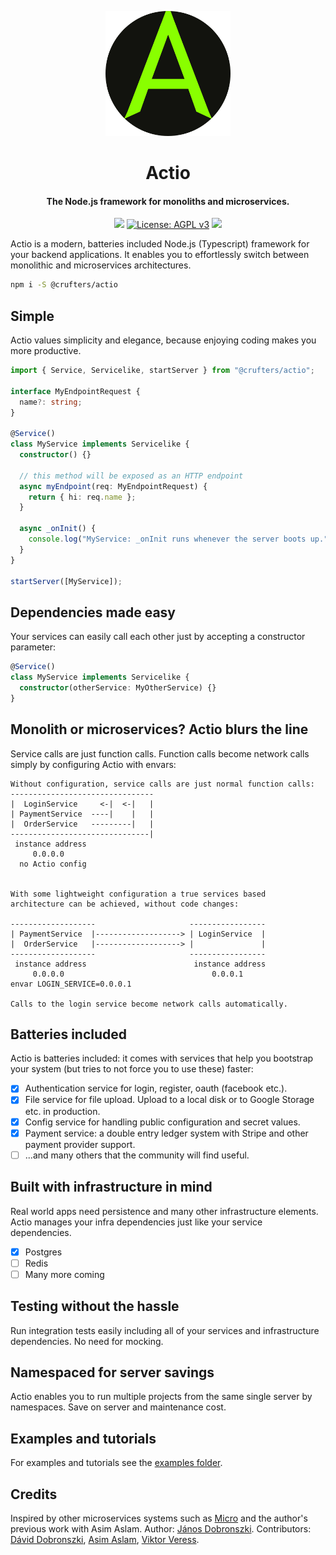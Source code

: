<p align="center">
<img width="200" height="200" src="assets/actiologo.png">
</p>
<h1 align="center">Actio</h1>
<h4 align="center">The Node.js framework for monoliths and microservices.</h4>
<p align="center">
<img src="https://github.com/crufters/actio/actions/workflows/build.yaml/badge.svg" /> <a href="https://www.gnu.org/licenses/agpl-3.0"><img src="https://img.shields.io/badge/License-AGPL_v3-blue.svg" alt="License: AGPL v3"/></a> <img src="https://img.shields.io/badge/semver-0.2.28-yellow" />
</p>

Actio is a modern, batteries included Node.js (Typescript) framework for your backend applications.
It enables you to effortlessly switch between monolithic and microservices architectures.

```sh
npm i -S @crufters/actio
```

## Simple

Actio values simplicity and elegance, because enjoying coding makes you more productive.

```typescript
import { Service, Servicelike, startServer } from "@crufters/actio";

interface MyEndpointRequest {
  name?: string;
}

@Service()
class MyService implements Servicelike {
  constructor() {}

  // this method will be exposed as an HTTP endpoint
  async myEndpoint(req: MyEndpointRequest) {
    return { hi: req.name };
  }

  async _onInit() {
    console.log("MyService: _onInit runs whenever the server boots up.");
  }
}

startServer([MyService]);
```

## Dependencies made easy

Your services can easily call each other just by accepting a constructor parameter:

```ts
@Service()
class MyService implements Servicelike {
  constructor(otherService: MyOtherService) {}
}
```

## Monolith or microservices? Actio blurs the line

Service calls are just function calls. Function calls become network calls simply by configuring Actio with envars:

```
Without configuration, service calls are just normal function calls:
--------------------------------
|  LoginService     <-|  <-|   |
| PaymentService  ----|    |   |
|  OrderService   ---------|   |
-------------------------------|
 instance address
     0.0.0.0
  no Actio config


With some lightweight configuration a true services based
architecture can be achieved, without code changes:

-------------------                     -----------------
| PaymentService  |-------------------> | LoginService  |
|  OrderService   |-------------------> |               |
-------------------                     -----------------
 instance address                        instance address
     0.0.0.0                                 0.0.0.1
envar LOGIN_SERVICE=0.0.0.1

Calls to the login service become network calls automatically.
```

## Batteries included

Actio is batteries included: it comes with services that help you bootstrap your system (but tries to not force you to use these) faster:

- [x] Authentication service for login, register, oauth (facebook etc.).
- [x] File service for file upload. Upload to a local disk or to Google Storage etc. in production.
- [x] Config service for handling public configuration and secret values.
- [x] Payment service: a double entry ledger system with Stripe and other payment provider support.
- [ ] ...and many others that the community will find useful.

## Built with infrastructure in mind

Real world apps need persistence and many other infrastructure elements.
Actio manages your infra dependencies just like your service dependencies.

- [x] Postgres
- [ ] Redis
- [ ] Many more coming

## Testing without the hassle

Run integration tests easily including all of your services and infrastructure dependencies. No need for mocking.

## Namespaced for server savings

Actio enables you to run multiple projects from the same single server by namespaces. Save on server and maintenance cost.

## Examples and tutorials

For examples and tutorials see the [examples folder](./examples).

## Credits

Inspired by other microservices systems such as [Micro](https://github.com/micro/micro) and the author's previous work with Asim Aslam.
Author: [János Dobronszki](https://github.com/crufter).
Contributors: [Dávid Dobronszki](https://github.com/Dobika), [Asim Aslam](https://github.com/asim), [Viktor Veress](https://github.com/vvik91).
